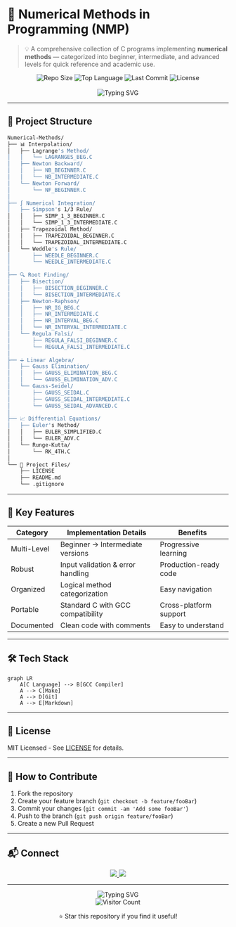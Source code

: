 ﻿
# 🔢 Numerical Methods in Programming (NMP)

> 💡 A comprehensive collection of C programs implementing **numerical methods** — categorized into beginner, intermediate, and advanced levels for quick reference and academic use.

<div align="center">
  <img src="https://img.shields.io/github/repo-size/TheLearnerAllTime002/Numerical-Methods?style=flat-square&color=blueviolet" alt="Repo Size">
  <img src="https://img.shields.io/github/languages/top/TheLearnerAllTime002/Numerical-Methods?style=flat-square&color=important" alt="Top Language">
  <img src="https://img.shields.io/github/last-commit/TheLearnerAllTime002/Numerical-Methods?style=flat-square&color=success" alt="Last Commit">
  <img src="https://img.shields.io/github/license/TheLearnerAllTime002/Numerical-Methods?style=flat-square" alt="License">
</div>

<br>

<div align="center">
  <img src="https://readme-typing-svg.herokuapp.com?font=Fira+Code&size=24&pause=1000&color=32CD32&center=true&vCenter=true&width=800&lines=🚀+Welcome+to+Numerical+Methods+Repository;💻+Pure+C+implementations+of+computational+methods;🎓+Academic+resource+for+students+and+researchers" alt="Typing SVG">
</div>

---

## 📂 Project Structure

```bash
Numerical-Methods/
├── 📊 Interpolation/
│   ├── Lagrange's Method/
│   │   └── LAGRANGES_BEG.C
│   ├── Newton Backward/
│   │   ├── NB_BEGINNER.C
│   │   └── NB_INTERMEDIATE.C
│   └── Newton Forward/
│       └── NF_BEGINNER.C
│
├── ∫ Numerical Integration/
│   ├── Simpson's 1/3 Rule/
│   │   ├── SIMP_1_3_BEGINNER.C
│   │   └── SIMP_1_3_INTERMEDIATE.C
│   ├── Trapezoidal Method/
│   │   ├── TRAPEZOIDAL_BEGINNER.C
│   │   └── TRAPEZOIDAL_INTERMEDIATE.C
│   └── Weddle's Rule/
│       ├── WEEDLE_BEGINNER.C
│       └── WEEDLE_INTERMEDIATE.C
│
├── 🔍 Root Finding/
│   ├── Bisection/
│   │   ├── BISECTION_BEGINNER.C
│   │   └── BISECTION_INTERMEDIATE.C
│   ├── Newton-Raphson/
│   │   ├── NR_IG_BEG.C
│   │   ├── NR_INTERMEDIATE.C
│   │   ├── NR_INTERVAL_BEG.C
│   │   └── NR_INTERVAL_INTERMEDIATE.C
│   └── Regula Falsi/
│       ├── REGULA_FALSI_BEGINNER.C
│       └── REGULA_FALSI_INTERMEDIATE.C
│
├── ➗ Linear Algebra/
│   ├── Gauss Elimination/
│   │   ├── GAUSS_ELIMINATION_BEG.C
│   │   └── GAUSS_ELIMINATION_ADV.C
│   └── Gauss-Seidel/
│       ├── GAUSS_SEIDAL.C
│       ├── GAUSS_SEIDAL_INTERMEDIATE.C
│       └── GAUSS_SEIDAL_ADVANCED.C
│
├── 📈 Differential Equations/
│   ├── Euler's Method/
│   │   ├── EULER_SIMPLIFIED.C
│   │   └── EULER_ADV.C
│   └── Runge-Kutta/
│       └── RK_4TH.C
│
└── 📜 Project Files/
    ├── LICENSE
    ├── README.md
    └── .gitignore
```

---

## 🌟 Key Features

<div align="center">

| Category        | Implementation Details                  | Benefits                          |
|-----------------|----------------------------------------|-----------------------------------|
| Multi-Level     | Beginner → Intermediate versions       | Progressive learning              |
| Robust          | Input validation & error handling      | Production-ready code             |
| Organized       | Logical method categorization          | Easy navigation                   |
| Portable        | Standard C with GCC compatibility      | Cross-platform support            |
| Documented      | Clean code with comments               | Easy to understand                |

</div>

---

## 🛠 Tech Stack

```mermaid
graph LR
    A[C Language] --> B[GCC Compiler]
    A --> C[Make]
    A --> D[Git]
    A --> E[Markdown]
```

---

## 📜 License

MIT Licensed - See [LICENSE](LICENSE) for details.

---

## 🤝 How to Contribute

1. Fork the repository
2. Create your feature branch (`git checkout -b feature/fooBar`)
3. Commit your changes (`git commit -am 'Add some fooBar'`)
4. Push to the branch (`git push origin feature/fooBar`)
5. Create a new Pull Request

---

## 📬 Connect

<div align="center">
  <a href="https://github.com/TheLearnerAllTime002">
    <img src="https://img.shields.io/badge/GitHub-100000?style=for-the-badge&logo=github&logoColor=white">
  </a>
  <a href="https://www.linkedin.com/in/arjun-mitra-2761a9260">
    <img src="https://img.shields.io/badge/LinkedIn-0077B5?style=for-the-badge&logo=linkedin&logoColor=white">
  </a>
</div>

---

<div align="center">
  <img src="https://readme-typing-svg.herokuapp.com?font=Fira+Code&size=20&pause=1000&color=9370DB&center=true&vCenter=true&width=600&lines=🧮+Precision+in+computation...;⚡+...meets+elegance+in+implementation" alt="Typing SVG">
  <br>
  <img src="https://profile-counter.glitch.me/TheLearnerAllTime002_Numerical-Methods/count.svg" alt="Visitor Count">
  <p>⭐ Star this repository if you find it useful!</p>
</div>
